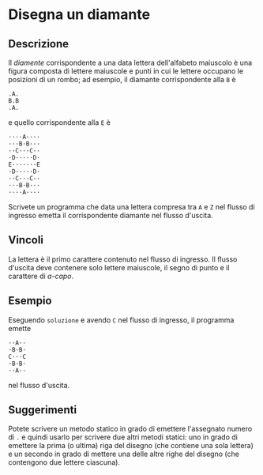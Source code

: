 Disegna un diamante
===================

Descrizione
-----------

Il *diamente* corrispondente a una data lettera dell'alfabeto maiuscolo è una
figura composta di lettere maiuscole e punti in cui le lettere occupano le
posizioni di un rombo; ad esempio, il diamante corrispondente alla `B` è

    .A.
    B.B
    .A.

e quello corrispondente alla `E` è

    ····A····
    ···B·B···
    ··C···C··
    ·D·····D·
    E·······E
    ·D·····D·
    ··C···C··
    ···B·B···
    ····A····

Scrivete un programma che data una lettera compresa tra `A` e `Z` nel flusso di
ingresso emetta il corrispondente diamante nel flusso d'uscita.


Vincoli
-------

La lettera è il primo carattere contenuto nel flusso di ingresso. Il flusso
d'uscita deve contenere solo lettere maiuscole, il segno di punto e il carattere
di *a-capo*.

Esempio
-------

Eseguendo `soluzione` e avendo `C` nel flusso di ingresso, il programma emette

    ··A··
    ·B·B·
    C···C
    ·B·B·
    ··A··

nel flusso d'uscita.


Suggerimenti
------------

Potete scrivere un metodo statico in grado di emettere l'assegnato numero di `.`
e quindi usarlo per scrivere due altri metodi statici: uno in grado di emettere
la prima (o ultima) riga del disegno (che contiene una sola lettera) e un
secondo in grado di mettere una delle altre righe del disegno (che contengono
due lettere ciascuna).
